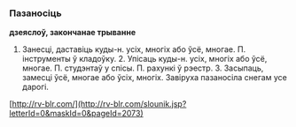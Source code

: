 ### Пазаносіць
**дзеяслоў, закончанае трыванне**

1. Занесці, даставіць куды-н. усіх, многіх або ўсё, многае. П. інструменты ў кладоўку. 2. Упісаць куды-н. усіх, многіх або ўсё, многае. П. студэнтаў у спісы. П. рахункі ў рэестр. 3. Засыпаць, замесці ўсё, многае або ўсіх, многіх. Завіруха пазаносіла снегам усе дарогі.

<a rel="author">[http://rv-blr.com/](http://rv-blr.com/slounik.jsp?letterId=0&maskId=0&pageId=2073)</a>
